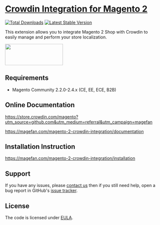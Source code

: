 # [Crowdin Integration for Magento 2](https://magefan.com/magento-2-crowdin-integration)

[![Total Downloads](https://poser.pugx.org/magefan/module-crowdin-integration/downloads)](https://packagist.org/packages/magefan/module-crowdin-integration)
[![Latest Stable Version](https://poser.pugx.org/magefan/module-crowdin-integration/v/stable)](https://packagist.org/packages/magefan/module-crowdin-integration)

This extension allows you to integrate Magento 2 Shop with Crowdin to easily manage and perform your store localization.

<a href="https://magefan.com/magento-2-crowdin-integration"><img width="190" height="70" src="https://magefan.com/media/wysiwyg/download-now_1.png"></a>

## Requirements
  * Magento Community 2.2.0-2.4.x (CE, EE, ECE, B2B)

## Online Documentation
https://store.crowdin.com/magento?utm_source=github.com&utm_medium=referral&utm_campaign=magefan

https://magefan.com/magento-2-crowdin-integration/documentation

## Installation Instruction
https://magefan.com/magento-2-crowdin-integration/installation

## Support
If you have any issues, please [contact us](mailto:support@magefan.com)
then if you still need help, open a bug report in GitHub's
[issue tracker](https://github.com/magefan/module-blog/issues).

## License
The code is licensed under [EULA](https://magefan.com/end-user-license-agreement).
